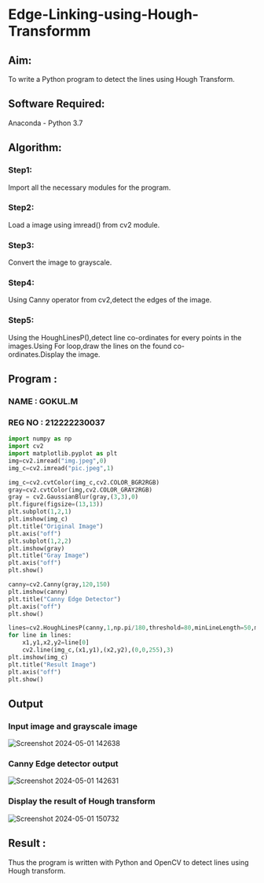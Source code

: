 # Edge-Linking-using-Hough-Transformm
## Aim:
To write a Python program to detect the lines using Hough Transform.

## Software Required:
Anaconda - Python 3.7

## Algorithm:
### Step1:

Import all the necessary modules for the program.
### Step2:

Load a image using imread() from cv2 module.
### Step3:

Convert the image to grayscale.
### Step4:

Using Canny operator from cv2,detect the edges of the image.
### Step5:

Using the HoughLinesP(),detect line co-ordinates for every points in the images.Using For loop,draw the lines on the found co-ordinates.Display the image.
## Program :
### NAME : GOKUL.M
### REG NO : 212222230037

```python
import numpy as np
import cv2
import matplotlib.pyplot as plt
img=cv2.imread("img.jpeg",0)
img_c=cv2.imread("pic.jpeg",1)

img_c=cv2.cvtColor(img_c,cv2.COLOR_BGR2RGB)
gray=cv2.cvtColor(img,cv2.COLOR_GRAY2RGB)
gray = cv2.GaussianBlur(gray,(3,3),0)
plt.figure(figsize=(13,13))
plt.subplot(1,2,1)
plt.imshow(img_c)
plt.title("Original Image")
plt.axis("off")
plt.subplot(1,2,2)
plt.imshow(gray)
plt.title("Gray Image")
plt.axis("off")
plt.show()

canny=cv2.Canny(gray,120,150)
plt.imshow(canny)
plt.title("Canny Edge Detector")
plt.axis("off")
plt.show()

lines=cv2.HoughLinesP(canny,1,np.pi/180,threshold=80,minLineLength=50,maxLineGap=250)
for line in lines:
    x1,y1,x2,y2=line[0]
    cv2.line(img_c,(x1,y1),(x2,y2),(0,0,255),3)
plt.imshow(img_c)
plt.title("Result Image")
plt.axis("off")
plt.show()

```

## Output

### Input image and grayscale image
![Screenshot 2024-05-01 142638](https://github.com/lokeshrahulv/Edge-Linking-using-Hough-Transformm/assets/118423842/c415f282-90f8-48b9-97fb-88d248bf251a)

### Canny Edge detector output
![Screenshot 2024-05-01 142631](https://github.com/lokeshrahulv/Edge-Linking-using-Hough-Transformm/assets/118423842/e83a88bb-41ca-4b80-ac28-6f609f708425)

### Display the result of Hough transform
![Screenshot 2024-05-01 150732](https://github.com/lokeshrahulv/Edge-Linking-using-Hough-Transformm/assets/118423842/e4909b16-7696-4cab-9881-1277eae5eacb)

## Result :
Thus the program is written with Python and OpenCV to detect lines using Hough transform.
